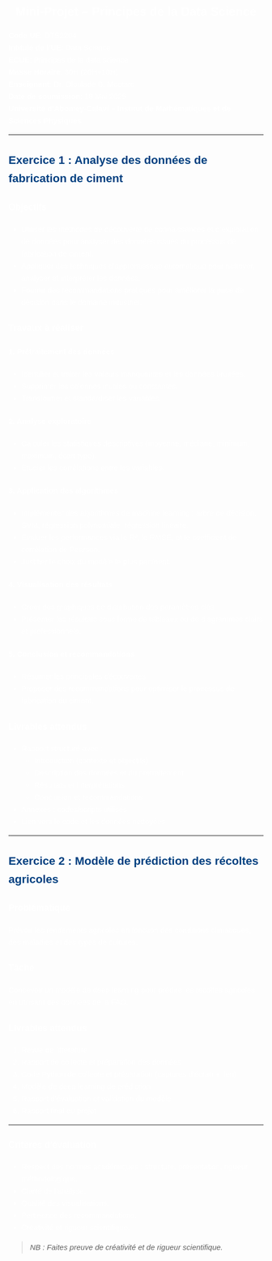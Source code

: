 <div style="font-family: Montserrat, sans-serif; line-height: 1.6; font-size: 15px; color: #FFF;">

<h1 style="text-align: center; font-size: 24px;">Mini-Projet – Principes de la Data Science</h1>

<p><strong>Code UE</strong>: DTS2204<br>
<strong>Intitulé de l’UE</strong>: Data Science<br>
<strong>ECUE</strong>: Principes de la data science<br>
<strong>Masse Horaire</strong>: 30H (20H+10H)<br>
<strong>Enseignant</strong>: Dr. Olouladé B. Moctard<br>
<strong>Date de soumission</strong>: 18 Mai 2025<br>
<strong>Université d’Abomey-Calavi – Institut de Mathématiques et de Sciences Physiques</strong></p>

<hr>

<h2 style="color : #004080;">Exercice 1 : Analyse des données de fabrication de ciment</h2>

<h3>Objectifs</h3>
<ul>
  <li>Utiliser les méthodes de découverte de connaissances et d’exploration de données pour analyser des données issues du processus de fabrication de ciment.</li>
  <li>Appliquer des techniques d’apprentissage automatique pour nettoyer, analyser et interpréter les données.</li>
  <li>Fournir des recommandations pratiques pour améliorer la prise de décision dans le domaine industriel.</li>
</ul>

<h3>Travaux à réaliser</h3>

<h4>1. Prétraitement des données</h4>
<ul>
  <li>Identifier et traiter les valeurs manquantes et les données bruitées.</li>
  <li>Supprimer les colonnes inutiles ou constantes.</li>
  <li>Transformer et standardiser les variables.</li>
</ul>

<h4>2. Analyse exploratoire</h4>
<ul>
  <li>Calculer les statistiques descriptives (moyenne, médiane, minimum, maximum, écart type).</li>
  <li>Étudier les corrélations entre les variables.</li>
</ul>

<h4>3. Application des algorithmes</h4>
<ul>
  <li>Implémenter des algorithmes de machine learning : arbre de décision, SVM, régression polynomiale, régression linéaire.</li>
  <li>Évaluer les performances via le R², le RMSE, et le coefficient de corrélation de Pearson.</li>
  <li>Justifier le choix du modèle le plus pertinent.</li>
</ul>

<h4>4. Visualisation des résultats</h4>
<ul>
  <li>Créer des graphiques de distribution des paramètres clés.</li>
  <li>Présenter les résultats sous forme de tableaux ou de diagrammes clairs et professionnels.</li>
</ul>

<h4>5. Conclusion et recommandations</h4>
<ul>
  <li>Résumer les principales découvertes.</li>
  <li>Proposer des recommandations pour optimiser le processus de fabrication du ciment.</li>
</ul>

<h3>Livrables attendus</h3>
<ul>
  <li>Rapport structuré avec :
    <ul>
      <li>Introduction (contexte et objectifs)</li>
      <li>Description des données et du prétraitement</li>
      <li>Résultats et interprétations</li>
      <li>Conclusion et recommandations</li>
    </ul>
  </li>
  <li>Annexes : codes/scripts utilisés</li>
  <li>Lien vers le code et les données nettoyées</li>
</ul>

<hr>

<h2 style="color: #004080;">Exercice 2 : Modèle de prédiction des récoltes agricoles</h2>

<h3>Problématique</h3>
<p>Prévoir les rendements agricoles en fonction des conditions climatiques, des maladies et des types de cultures.</p>

<h3>Tâche</h3>
<p>Concevoir un modèle de deep learning pour prédire les récoltes agricoles en utilisant des données de la FAO.</p>

<h3>Livrables attendus</h3>
<ol>
  <li>Revue de littérature</li>
  <li>Rapport de collecte et préparation des données</li>
  <li>Code Python de collecte et préparation (captures d’écran + lien)</li>
  <li>Modèle de deep learning de prédiction</li>
  <li>Rapport d’évaluation et validation du modèle</li>
  <li>Rapport final du projet</li>
</ol>

<hr>

<h3>Critères d’évaluation</h3>
<ul>
  <li>Respect des normes académiques : structure, présentation, rigueur méthodologique.</li>
  <li>Clarté de l’analyse.</li>
  <li>Qualité des visualisations.</li>
  <li>Pertinence des recommandations.</li>
  <li>Créativité et rigueur scientifique.</li>
</ul>

<blockquote><em>NB : Faites preuve de créativité et de rigueur scientifique.</em></blockquote>

</div>